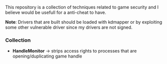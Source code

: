 This repository is a collection of techniques related to game security and I believe would be usefull for a anti-cheat to have.

**Note**: Drivers that are built should be loaded with kdmapper or by exploiting some other vulnerable driver since my drivers are not signed.

### Collection

- **HandleMonitor** -> strips access rights to processes that are opening/duplicating game handle
